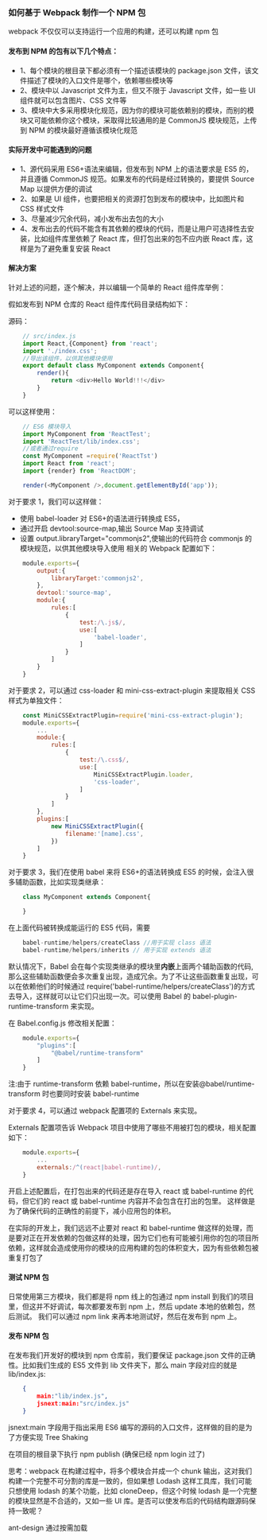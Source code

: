 ### 如何基于 Webpack 制作一个 NPM 包 <!-- {docsify-ignore} -->

webpack 不仅仅可以支持运行一个应用的构建，还可以构建 npm 包

#### 发布到 NPM 的包有以下几个特点：

- 1、每个模块的根目录下都必须有一个描述该模块的 package.json 文件，该文件描述了模块的入口文件是哪个，依赖哪些模块等
- 2、模块中以 Javascript 文件为主，但又不限于 Javascript 文件，如一些 UI 组件就可以包含图片、CSS 文件等
- 3、模块中大多采用模块化规范，因为你的模块可能依赖别的模块，而别的模块又可能依赖你这个模块，采取得比较通用的是 CommonJS 模块规范，上传到 NPM 的模块最好遵循该模块化规范

#### 实际开发中可能遇到的问题

- 1、源代码采用 ES6+语法来编辑，但发布到 NPM 上的语法要求是 ES5 的，并且遵循 CommonJS 规范。如果发布的代码是经过转换的，要提供 Source Map 以提供方便的调试
- 2、如果是 UI 组件，也要把相关的资源打包到发布的模块中，比如图片和 CSS 样式文件
- 3、尽量减少冗余代码，减小发布出去包的大小
- 4、发布出去的代码不能含有其依赖的模块的代码，而是让用户可选择性去安装，比如组件库里依赖了 React 库，但打包出来的包不应内嵌 React 库，这样是为了避免重复安装 React

#### 解决方案

针对上述的问题，逐个解决，并以编辑一个简单的 React 组件库举例：

假如发布到 NPM 仓库的 React 组件库代码目录结构如下：

源码：

```Javascript
    // src/index.js
    import React,{Component} from 'react';
    import './index.css';
    //导出该组件，以供其他模块使用
    export default class MyComponent extends Component{
        render(){
            return <div>Hello World!!!</div>
        }
    }
```

可以这样使用：

```Javascript
    // ES6 模块导入
    import MyComponent from 'ReactTest';
    import 'ReactTest/lib/index.css';
    //或者通过require
    const MyComponent =require('ReactTst')
    import React from 'react';
    import {render} from 'ReactDOM';

    render(<MyComponent />,document.getElementById('app'));
```

对于要求 1，我们可以这样做：

- 使用 babel-loader 对 ES6+的语法进行转换成 ES5，
- 通过开启 devtool:source-map,输出 Source Map 支持调试
- 设置 output.libraryTarget="commonjs2",使输出的代码符合 commonjs 的模块规范，以供其他模块导入使用
  相关的 Webpack 配置如下：

```webpack.config.js
    module.exports={
        output:{
            libraryTarget:'commonjs2',
        },
        devtool:'source-map',
        module:{
            rules:[
                {
                    test:/\.js$/,
                    use:[
                        'babel-loader',
                    ]
                }
            ]
        }
    }

```

对于要求 2，可以通过 css-loader 和 mini-css-extract-plugin 来提取相关 CSS 样式为单独文件：

```webpack.config.js
    const MiniCSSExtractPlugin=require('mini-css-extract-plugin');
    module.exports={
        ...
        module:{
            rules:[
                {
                    test:/\.css$/,
                    use:[
                        MiniCSSExtractPlugin.loader,
                        'css-loader',
                    ]
                }
            ]
        },
        plugins:[
            new MiniCSSExtractPlugin({
                filename:'[name].css',
            })
        ]
    }
```

对于要求 3，我们在使用 babel 来将 ES6+的语法转换成 ES5 的时候，会注入很多辅助函数，比如实现类继承：

```Javascript
    class MyComponent extends Component{

    }
```

在上面代码被转换成能运行的 ES5 代码，需要

```Javascript
    babel-runtime/helpers/createClass //用于实现 class 语法
    babel-runtime/helpers/inherits // 用于实现 extends 语法
```

默认情况下，Babel 会在每个实现类继承的模块里<strong>内嵌</strong>上面两个辅助函数的代码,那么这些辅助函数便会多次重复出现，造成冗余。为了不让这些函数重复出现，可以在依赖他们的时候通过 require('babel-runtime/helpers/createClass')的方式去导入，这样就可以让它们只出现一次。可以使用 Babel 的 babel-plugin-runtime-transform 来实现。

在 Babel.config.js 修改相关配置：

```Babel.config.js
    module.exports={
        "plugins":[
            "@babel/runtime-transform"
        ]
    }
```

注:由于 runtime-transform 依赖 babel-runtime，所以在安装@babel/runtime-transform 时也要同时安装 babel-runtime

对于要求 4，可以通过 webpack 配置项的 Externals 来实现。

Externals 配置项告诉 Webpack 项目中使用了哪些不用被打包的模块，相关配置如下：

```webpack.config.js
    module.exports={
        ...
        externals:/^(react|babel-runtime)/,
    }
```

开启上述配置后，在打包出来的代码还是存在导入 react 或 babel-runtime 的代码，但它们的 react 或 babel-runtime 内容并不会包含在打出的包里。
这样做是为了确保代码的正确性的前提下，减小应用包的体积。

在实际的开发上，我们远远不止要对 react 和 babel-runtime 做这样的处理，而是要对正在开发依赖的包做这样的处理，因为它们也有可能被引用你的包的项目所依赖，这样就会造成使用你的模块的应用构建的包的体积变大，因为有些依赖包被重复打包了

#### 测试 NPM 包

日常使用第三方模块，我们都是将 npm 线上的包通过 npm install 到我们的项目里，但这并不好调试，每次都要发布到 npm 上，然后 update 本地的依赖包，然后测试。
我们可以通过 npm link 来再本地测试好，然后在发布到 npm 上。

#### 发布 NPM 包

在发布我们开发好的模块到 npm 仓库前，我们要保证 package.json 文件的正确性。比如我们生成的 ES5 文件到 lib 文件夹下，那么 main 字段对应的就是 lib/index.js:

```package.json
    {
        main:"lib/index.js",
        jsnext:main:"src/index.js"
    }
```

jsnext:main 字段用于指出采用 ES6 编写的源码的入口文件，这样做的目的是为了方便实现 Tree Shaking

在项目的根目录下执行 npm publish (确保已经 npm login 过了)

思考：webpack 在构建过程中，将多个模块合并成一个 chunk 输出，这对我们构建一个完整不可分割的库是一致的，但如果想 Lodash 这样工具库，我们可能只想使用 lodash 的某个功能，比如 cloneDeep，但这个时候 lodash 是一个完整的模块显然是不合适的，又如一些 UI 库。是否可以使发布后的代码结构跟源码保持一致呢？

ant-design 通过按需加载
